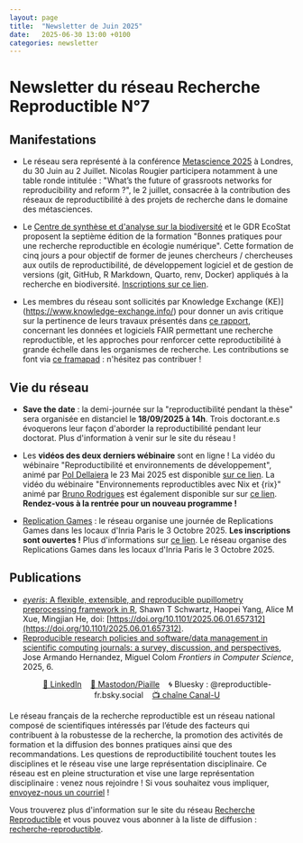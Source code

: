 ```yaml
---
layout: page
title:  "Newsletter de Juin 2025"
date:   2025-06-30 13:00 +0100
categories: newsletter
---
```


# Newsletter du réseau Recherche Reproductible N°7

## Manifestations

* Le réseau sera représenté à la conférence [Metascience 2025](https://metascience.info/) à Londres, du 30 Juin au 2 Juillet.
Nicolas Rougier participera notamment à une table ronde intitulée : "What’s the future of grassroots networks for reproducibility and reform ?",
le 2 juillet, consacrée à la contribution des réseaux de reproductibilité à des projets de recherche dans le domaine des métasciences.

* Le [Centre de synthèse et d'analyse sur la biodiversité](https://www.fondationbiodiversite.fr/la-fondation/le-cesab/) et le GDR EcoStat proposent la septième édition
  de la formation "Bonnes pratiques pour une recherche reproductible en écologie numérique".
Cette formation de cinq jours a pour objectif de former de jeunes chercheurs / chercheuses aux outils de reproductibilité,
de développement logiciel et de gestion de versions (git, GitHub, R Markdown, Quarto, renv, Docker)
appliqués à la recherche en biodiversité. [Inscriptions sur ce lien](https://www.fondationbiodiversite.fr/evenement/frb-cesab-bonnes-pratiques-pour-une-recherche-reproductible-en-ecologie-numerique-2025).

* Les membres du réseau sont sollicités par Knowledge Exchange (KE)](https://www.knowledge-exchange.info/) pour donner un avis critique sur la pertinence de leurs travaux présentés dans [ce rapport](https://www.knowledge-exchange.info), concernant les données et logiciels FAIR permettant une recherche reproductible, et les approches pour renforcer cette reproductibilité à grande échelle dans les organismes de recherche. Les contributions se font via [ce framapad](https://mypads2.framapad.org/mypads/?/mypads/group/knowledge-exchange-rk3cup96o/pad/view/retours-communaute-frrr-pk3cyp93p) : n'hésitez pas contribuer !


## Vie du réseau
* **Save the date** : la demi-journée sur la "reproductibilité pendant la thèse" sera organisée en distanciel le **18/09/2025 à 14h**.
  Trois doctorant.e.s évoquerons leur façon d'aborder la reproductibilité pendant leur doctorat. Plus d'information à venir sur le site du réseau !

*  Les **vidéos des deux derniers wébinaire** sont en ligne ! La vidéo du wébinaire "Reproductibilité et environnements de
  développement", animé par [Pol Dellaiera](https://not-a-number.io/) le 23 Mai 2025
  est disponible [sur ce lien](https://www.recherche-reproductible.fr/past-webinaires/2025/05/23/Env_Logiciels.html).
La vidéo du wébinaire "Environnements reproductibles avec Nix et {rix}" animé par [Bruno Rodrigues](https://brodrigues.co/) est également disponible sur
 sur [ce lien](https://www.recherche-reproductible.fr/past-webinaires/2025/06/13/Nix-Rix.html).
**Rendez-vous à la rentrée pour un nouveau programme !**

* [Replication Games](https://i4replication.org/blog%20Games.html) :
  le réseau organise une journée de Replications Games dans les locaux d'Inria Paris  le 3 Octobre 2025.
   **Les inscriptions sont ouvertes !** Plus d'informations sur [ce lien](https://www.surveymonkey.ca/r/Replication_Games_Paris_2025).
  Le réseau organise des Replications Games dans les locaux d'Inria Paris  le 3 Octobre 2025.


## Publications

* [*eyeris*: A flexible, extensible, and reproducible pupillometry
preprocessing framework in R](https://www.biorxiv.org/content/10.1101/2025.06.01.657312v1?rss=1), Shawn T Schwartz, Haopei Yang, Alice M Xue, Mingjian He, doi: [https://doi.org/10.1101/2025.06.01.657312](https://doi.org/10.1101/2025.06.01.657312).
* [Reproducible research policies and software/data management in scientific computing journals: a survey, discussion, and perspectives](https://hal.science/hal-04925959v1), Jose Armando Hernandez, Miguel Colom *Frontiers in Computer Science*, 2025, 6.






<center>
  <p style="padding-left:20px;">
<a href="https://www.linkedin.com/company/réseau-français-de-la-recherche-reproductible/">
  🔗 LinkedIn</a>&nbsp;&nbsp;&nbsp;
<a href="https://piaille.fr/@reproductible_fr">
  🐘 Mastodon/Piaille</a>&nbsp;&nbsp;&nbsp;
  🌀 Bluesky : @reproductible-fr.bsky.social</a>&nbsp;&nbsp;&nbsp;
<a href="https://www.canal-u.tv/chaines/rfrr">
📺 chaîne Canal-U </a>
</p>
</center>



Le réseau français de la recherche reproductible est un réseau national composé de scientifiques intéressés par l’étude des facteurs qui contribuent à la robustesse de la recherche, la promotion des activités de formation et la diffusion des bonnes pratiques ainsi que des recommandations. Les questions de reproductibilité touchent toutes les disciplines et le réseau vise une large représentation disciplinaire. Ce réseau est en pleine structuration et vise une large représentation disciplinaire : venez nous rejoindre ! Si vous souhaitez vous impliquer, [envoyez-nous un courriel](mailto:contact@recherche-reproductible.fr) !

Vous trouverez plus d'information sur le site du réseau [Recherche Reproductible](https://recherche-reproductible.fr/) et vous pouvez vous abonner à la liste de diffusion : [recherche-reproductible](https://groupes.renater.fr/sympa/info/recherche-reproductible).
